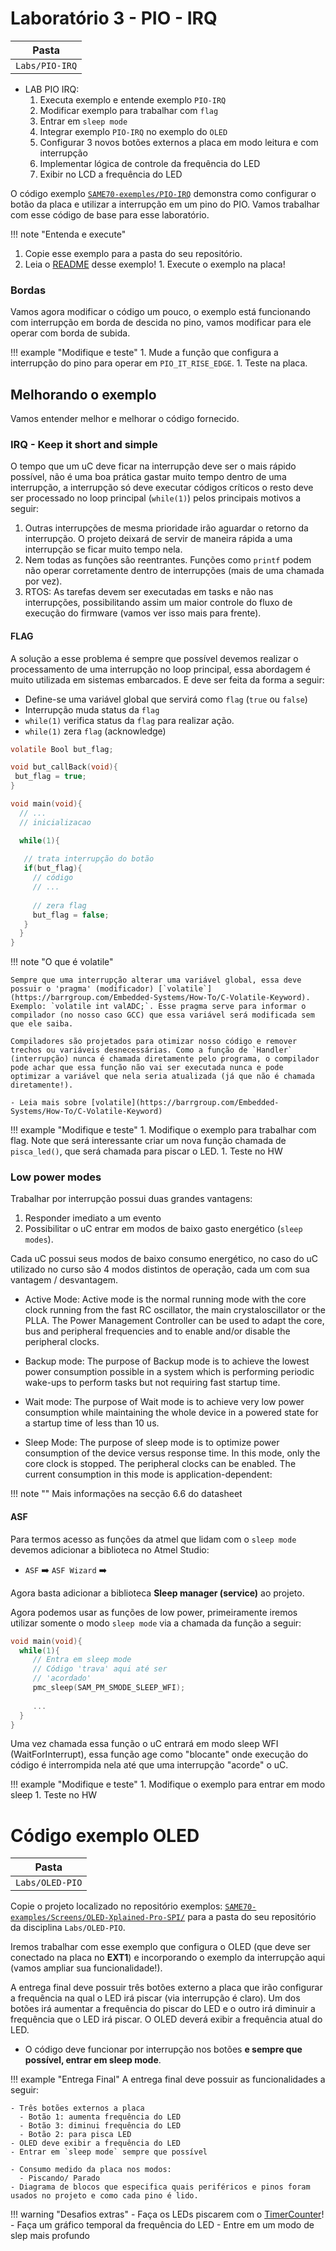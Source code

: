 # Laboratório 3 - PIO - IRQ


| Pasta          |
|----------------|
| `Labs/PIO-IRQ` |

- LAB PIO IRQ: 
    1. Executa exemplo e entende exemplo `PIO-IRQ`
    1. Modificar exemplo para trabalhar com `flag`
    1. Entrar em `sleep mode`
    1. Integrar exemplo `PIO-IRQ` no exemplo do `OLED`
    1. Configurar 3 novos botões externos a placa em modo leitura e com interrupção
    1. Implementar lógica de controle da frequência do LED
    1. Exibir no LCD a frequência do LED


O código exemplo [`SAME70-exemples/PIO-IRQ`](https://github.com/Insper/SAME70-examples/tree/master/Perifericos-uC/PIO-IRQ) demonstra como configurar o botão da placa e utilizar a interrupção em um pino do PIO. Vamos trabalhar com esse código de base para esse laboratório.

!!! note "Entenda e execute"
   1. Copie esse exemplo para a pasta do seu repositório.
   1. Leia o [README](https://github.com/Insper/SAME70-examples/blob/master/Perifericos-uC/PIO-IRQ/README.md) desse exemplo!
    1. Execute o exemplo na placa!

### Bordas

Vamos agora modificar o código um pouco, o exemplo está funcionando com interrupção em borda de descida no pino, vamos modificar para ele operar com borda de subida.

!!! example "Modifique e teste"
    1. Mude a função que configura a interrupção do pino para operar em `PIO_IT_RISE_EDGE`. 
    1. Teste na placa.

## Melhorando o exemplo

Vamos entender melhor e melhorar o código fornecido.

### IRQ - Keep it short and simple 

O tempo que um uC deve ficar na interrupção deve ser o mais rápido possível, não é uma boa prática gastar muito tempo dentro de uma interrupção, a interrupção só deve executar códigos críticos o resto deve ser processado no loop principal (`while(1)`) pelos principais motivos a seguir:

1. Outras interrupções de mesma prioridade irão aguardar o retorno da interrupção. O projeto deixará de servir de maneira rápida a uma interrupção se ficar muito tempo nela.
2. Nem todas as funções são reentrantes. Funções como `printf` podem não operar corretamente dentro de interrupções (mais de uma chamada por vez).
3. RTOS: As tarefas devem ser executadas em tasks e não nas interrupções, possibilitando assim um maior controle do fluxo de execução do firmware (vamos ver isso mais para frente).

#### FLAG

A solução a esse problema é sempre que possível devemos realizar o processamento de uma interrupção no loop principal, essa abordagem é muito utilizada em sistemas embarcados. E deve ser feita da forma a seguir:

- Define-se uma variável global que servirá como `flag` (`true` ou `false`)
- Interrupção muda status da `flag`
- `while(1)` verifica status da `flag` para realizar ação.
- `while(1)` zera `flag` (acknowledge) 

``` c
volatile Bool but_flag;

void but_callBack(void){
 but_flag = true;
}

void main(void){
  // ...
  // inicializacao

  while(1){
  
   // trata interrupção do botão
   if(but_flag){
     // código
     // ...
     
     // zera flag
     but_flag = false;
   }
  }
}
```

!!! note "O que é volatile"

    Sempre que uma interrupção alterar uma variável global, essa deve possuir o 'pragma' (modificador) [`volatile`](https://barrgroup.com/Embedded-Systems/How-To/C-Volatile-Keyword). Exemplo: `volatile int valADC;`. Esse pragma serve para informar o compilador (no nosso caso GCC) que essa variável será modificada sem que ele saiba. 

    Compiladores são projetados para otimizar nosso código e remover trechos ou variáveis desnecessárias. Como a função de `Handler` (interrupção) nunca é chamada diretamente pelo programa, o compilador pode achar que essa função não vai ser executada nunca e pode optimizar a variável que nela seria atualizada (já que não é chamada diretamente!). 

    - Leia mais sobre [volatile](https://barrgroup.com/Embedded-Systems/How-To/C-Volatile-Keyword)

!!! example "Modifique e teste"
    1. Modifique o exemplo para trabalhar com flag. Note que será interessante criar um nova função chamada de `pisca_led()`, que será chamada para piscar o LED.
    1. Teste no HW


### Low power modes

Trabalhar por interrupção possui duas grandes vantagens: 

1. Responder imediato a um evento 
2. Possibilitar o uC entrar em modos de baixo gasto energético (`sleep modes`).

Cada uC possui seus modos de baixo consumo energético, no caso do uC utilizado no curso são 4 modos distintos de operação, cada um com sua vantagem / desvantagem.

- Active Mode: Active mode is the normal running mode with the core clock running from the fast RC oscillator, the main crystaloscillator or the PLLA. The Power Management Controller can be used to adapt the core, bus and peripheral frequencies and to enable and/or disable the peripheral clocks.

- Backup mode: The purpose of Backup mode is to achieve the lowest power consumption possible in a system which is performing periodic wake-ups to perform tasks but not requiring fast startup time.

- Wait mode: The purpose of Wait mode is to achieve very low power consumption while maintaining the whole device in a powered state for a startup time of less than 10 us.

- Sleep Mode: The purpose of sleep mode is to optimize power consumption of the device versus response time. In this mode, only the core clock is stopped. The peripheral clocks can be enabled. The current consumption in this mode is application-dependent:

!!! note ""
    Mais informações na secção 6.6 do datasheet

#### ASF

Para termos acesso as funções da atmel que lidam com o `sleep mode` devemos adicionar a biblioteca no Atmel Studio:

- `ASF` :arrow_right: `ASF Wizard` :arrow_right: 

Agora basta adicionar a biblioteca **Sleep manager (service)** ao projeto.

Agora podemos usar as funções de low power, primeiramente iremos utilizar somente o modo `sleep mode` via a chamada da função a seguir:

``` c
void main(void){ 
  while(1){
     // Entra em sleep mode
     // Código 'trava' aqui até ser
     // 'acordado' 
     pmc_sleep(SAM_PM_SMODE_SLEEP_WFI);
      
     ...
  }
}
```

Uma vez chamada essa função o uC entrará em modo sleep WFI (WaitForInterrupt), essa função age como "blocante" onde  execução do código é interrompida nela até que uma interrupção "acorde" o uC.

!!! example "Modifique e teste"
    1. Modifique o exemplo para entrar em modo sleep
    1. Teste no HW


# Código exemplo OLED

| Pasta             |
|-------------------|
| `Labs/OLED-PIO` |

Copie o projeto localizado no repositório exemplos: [`SAME70-examples/Screens/OLED-Xplained-Pro-SPI/`](https://github.com/Insper/SAME70-examples/tree/master/Screens/OLED-Xplained-Pro-SPI/OLED-Xplained-Pro-SPI) para a pasta do seu repositório da disciplina `Labs/OLED-PIO`.

Iremos trabalhar com esse exemplo que configura o OLED (que deve ser conectado na placa no **EXT1**) e incorporando o exemplo da interrupção aqui (vamos ampliar sua funcionalidade!).

 A entrega final deve possuir três botões externo a placa que irão configurar a frequência na qual o LED irá piscar (via interrupção é claro). Um dos botões irá aumentar a frequência do piscar do LED e o outro irá diminuir a frequência que o LED irá piscar. O OLED deverá exibir a frequência atual do LED. 

- O código deve funcionar por interrupção nos botões **e sempre que possível, entrar em sleep mode**.

!!! example "Entrega Final"
    A entrega final deve possuir as funcionalidades a seguir:

    - Três botões externos a placa
      - Botão 1: aumenta frequência do LED
      - Botão 3: diminui frequência do LED
      - Botão 2: para pisca LED
    - OLED deve exibir a frequência do LED
    - Entrar em `sleep mode` sempre que possível

    - Consumo medido da placa nos modos:
      - Piscando/ Parado
    - Diagrama de blocos que especifica quais periféricos e pinos foram usados no projeto e como cada pino é lido.

!!! warning "Desafios extras"
    - Faça os LEDs piscarem com o [TimerCounter](https://github.com/Insper/SAME70-examples/tree/master/Perifericos-uC/TC-RTC-IRQ/TC-RTC-IRQ)!
    - Faça um gráfico temporal da frequência do LED
    - Entre em um modo de slep mais profundo
